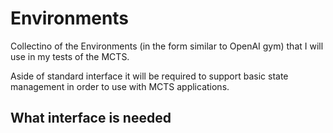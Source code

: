 # Environments

Collectino of the Environments (in the form similar to OpenAI gym) that I will use in my tests of the MCTS. 

Aside of standard interface it will be required to support basic state management in order to use with MCTS applications.

## What interface is needed


